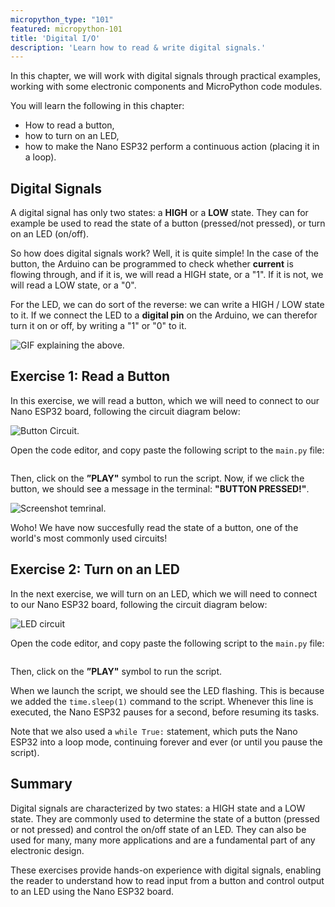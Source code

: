 ```yaml
---
micropython_type: "101"
featured: micropython-101
title: 'Digital I/O'
description: 'Learn how to read & write digital signals.'
---
```


In this chapter, we will work with digital signals through practical examples, working with some electronic components and MicroPython code modules.

You will learn the following in this chapter:
- How to read a button,
- how to turn on an LED,
- how to make the Nano ESP32 perform a continuous action (placing it in a loop).

## Digital Signals

A digital signal has only two states: a **HIGH** or a **LOW** state. They can for example be used to read the state of a button (pressed/not pressed), or turn on an LED (on/off).

So how does digital signals work? Well, it is quite simple! In the case of the button, the Arduino can be programmed to check whether **current** is flowing through, and if it is, we will read a HIGH state, or a "1". If it is not, we will read a LOW state, or a "0".

For the LED, we can do sort of the reverse: we can write a HIGH / LOW state to it. If we connect the LED to a **digital pin** on the Arduino, we can therefor turn it on or off, by writing a "1" or "0" to it.

![GIF explaining the above.]()

## Exercise 1: Read a Button

In this exercise, we will read a button, which we will need to connect to our Nano ESP32 board, following the circuit diagram below:

![Button Circuit.]()

Open the code editor, and copy paste the following script to the `main.py` file:

```python

```

Then, click on the **”PLAY"** symbol to run the script. Now, if we click the button, we should see a message in the terminal: **"BUTTON PRESSED!"**.

![Screenshot temrinal]().

Woho! We have now succesfully read the state of a button, one of the world's most commonly used circuits!

## Exercise 2: Turn on an LED

In the next exercise, we will turn on an LED, which we will need to connect to our Nano ESP32 board, following the circuit diagram below:

![LED circuit]()

Open the code editor, and copy paste the following script to the `main.py` file:

```python

```

Then, click on the **”PLAY"** symbol to run the script. 

When we launch the script, we should see the LED flashing. This is because we added the `time.sleep(1)` command to the script. Whenever this line is executed, the Nano ESP32 pauses for a second, before resuming its tasks.

Note that we also used a `while True:` statement, which puts the Nano ESP32 into a loop mode, continuing forever and ever (or until you pause the script).

## Summary

Digital signals are characterized by two states: a HIGH state and a LOW state. They are commonly used to determine the state of a button (pressed or not pressed) and control the on/off state of an LED. They can also be used for many, many more applications and are a fundamental part of any electronic design.

These exercises provide hands-on experience with digital signals, enabling the reader to understand how to read input from a button and control output to an LED using the Nano ESP32 board.


